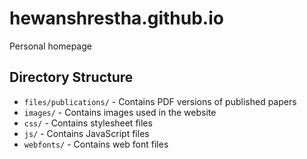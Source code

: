 # hewanshrestha.github.io

Personal homepage

## Directory Structure

- `files/publications/` - Contains PDF versions of published papers
- `images/` - Contains images used in the website
- `css/` - Contains stylesheet files
- `js/` - Contains JavaScript files
- `webfonts/` - Contains web font files
